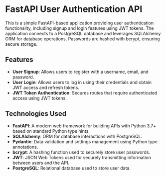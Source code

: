 # FastAPI User Authentication API

This is a simple FastAPI-based application providing user authentication functionality, including signup and login features using JWT tokens. The application connects to a PostgreSQL database and leverages SQLAlchemy ORM for database operations. Passwords are hashed with bcrypt, ensuring secure storage.

## Features

- **User Signup**: Allows users to register with a username, email, and password.
- **User Login**: Allows users to log in using their credentials and obtain JWT access and refresh tokens.
- **JWT Token Authentication**: Secures routes that require authenticated access using JWT tokens.

## Technologies Used

- **FastAPI**: A modern web framework for building APIs with Python 3.7+ based on standard Python type hints.
- **SQLAlchemy**: ORM for database interactions with PostgreSQL.
- **Pydantic**: Data validation and settings management using Python type annotations.
- **bcrypt**: A hashing function used to securely store user passwords.
- **JWT**: JSON Web Tokens used for securely transmitting information between users and the API.
- **PostgreSQL**: Relational database used to store user data.
